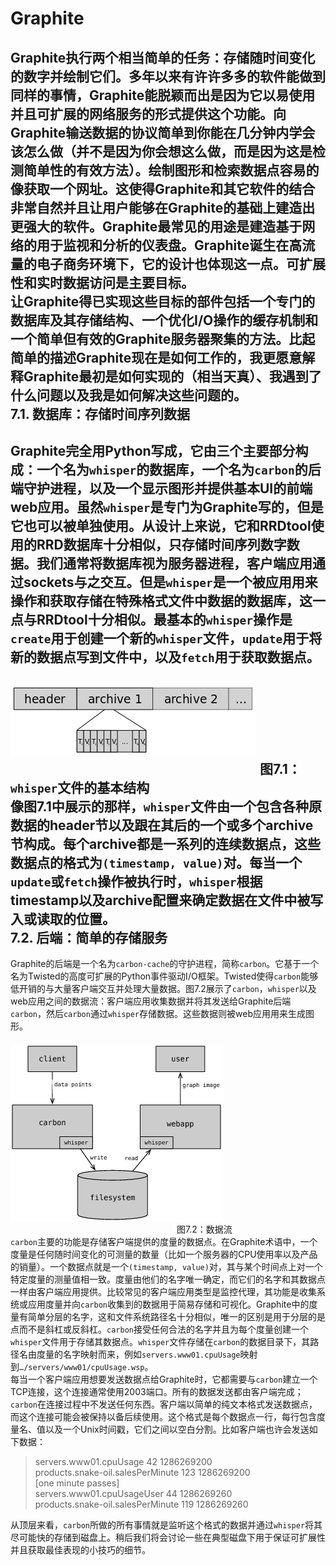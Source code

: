 Graphite
====
Graphite执行两个相当简单的任务：存储随时间变化的数字并绘制它们。多年以来有许许多多的软件能做到同样的事情，Graphite能脱颖而出是因为它以易使用并且可扩展的网络服务的形式提供这个功能。向Graphite输送数据的协议简单到你能在几分钟内学会该怎么做（并不是因为你会想这么做，而是因为这是检测简单性的有效方法）。绘制图形和检索数据点容易的像获取一个网址。这使得Graphite和其它软件的结合非常自然并且让用户能够在Graphite的基础上建造出更强大的软件。Graphite最常见的用途是建造基于网络的用于监视和分析的仪表盘。Graphite诞生在高流量的电子商务环境下，它的设计也体现这一点。可扩展性和实时数据访问是主要目标。<br>
让Graphite得已实现这些目标的部件包括一个专门的数据库及其存储结构、一个优化I/O操作的缓存机制和一个简单但有效的Graphite服务器聚集的方法。比起简单的描述Graphite现在是如何工作的，我更愿意解释Graphite最初是如何实现的（相当天真）、我遇到了什么问题以及我是如何解决这些问题的。<br>
7.1. 数据库：存储时间序列数据
----
Graphite完全用Python写成，它由三个主要部分构成：一个名为`whisper`的数据库，一个名为`carbon`的后端守护进程，以及一个显示图形并提供基本UI的前端web应用。虽然`whisper`是专门为Graphite写的，但是它也可以被单独使用。从设计上来说，它和RRDtool使用的RRD数据库十分相似，只存储时间序列数字数据。我们通常将数据库视为服务器进程，客户端应用通过sockets与之交互。但是`whisper`是一个被应用用来操作和获取存储在特殊格式文件中数据的数据库，这一点与RRDtool十分相似。最基本的`whisper`操作是`create`用于创建一个新的`whisper`文件，`update`用于将新的数据点写到文件中，以及`fetch`用于获取数据点。<br>
　　　　　　　　　　　　![](https://github.com/tyh1995/Graphite/blob/master/graphs/1.png)<br>
　　　　　　　　　　　　　　　　　　　图7.1：`whisper`文件的基本结构<br>
像图7.1中展示的那样，`whisper`文件由一个包含各种原数据的header节以及跟在其后的一个或多个archive节构成。每个archive都是一系列的连续数据点，这些数据点的格式为`(timestamp, value)`对。每当一个`update`或`fetch`操作被执行时，`whisper`根据timestamp以及archive配置来确定数据在文件中被写入或读取的位置。<br>
7.2. 后端：简单的存储服务
----
Graphite的后端是一个名为`carbon-cache`的守护进程，简称`carbon`。它基于一个名为Twisted的高度可扩展的Python事件驱动I/O框架。Twisted使得`carbon`能够低开销的与大量客户端交互并处理大量数据。图7.2展示了`carbon`，`whisper`以及web应用之间的数据流：客户端应用收集数据并将其发送给Graphite后端`carbon`，然后`carbon`通过`whisper`存储数据。这些数据则被web应用用来生成图形。<br>
　　　　　　　　　　　　![](https://github.com/tyh1995/Graphite/blob/master/graphs/2.png)<br>
　　　　　　　　　　　　　　　　　　　图7.2：数据流<br>
`carbon`主要的功能是存储客户端提供的度量的数据点。在Graphite术语中，一个度量是任何随时间变化的可测量的数量（比如一个服务器的CPU使用率以及产品的销量）。一个数据点就是一个`(timestamp, value)`对，其与某个时间点上对一个特定度量的测量值相一致。度量由他们的名字唯一确定，而它们的名字和其数据点一样由客户端应用提供。比较常见的客户端应用类型是监控代理，其功能是收集系统或应用度量并向`carbon`收集到的数据用于简易存储和可视化。Graphite中的度量有简单分层的名字，这和文件系统路径名十分相似，唯一的区别是用于分层的是点而不是斜杠或反斜杠。`carbon`接受任何合法的名字并且为每个度量创建一个`whisper`文件用于存储其数据点。`whisper`文件存储在`carbon`的数据目录下，其路径名由度量的名字映射而来，例如`servers.www01.cpuUsage`映射到`…/servers/www01/cpuUsage.wsp`。<br>
每当一个客户端应用想要发送数据点给Graphite时，它都需要与`carbon`建立一个TCP连接，这个连接通常使用2003端口。所有的数据发送都由客户端完成；`carbon`在连接过程中不发送任何东西。客户端以简单的纯文本格式发送数据点，而这个连接可能会被保持以备后续使用。这个格式是每个数据点一行，每行包含度量名、值以及一个Unix时间戳，它们之间以空白分割。比如客户端也许会发送如下数据：<br>
>servers.www01.cpuUsage 42 1286269200<br>
products.snake-oil.salesPerMinute 123 1286269200<br>
[one minute passes]<br>
servers.www01.cpuUsageUser 44 1286269260<br>
products.snake-oil.salesPerMinute 119 1286269260<br>

从顶层来看，`carbon`所做的所有事情就是监听这个格式的数据并通过`whisper`将其尽可能快的存储到磁盘上。稍后我们将会讨论一些在典型磁盘下用于保证可扩展性并且获取最佳表现的小技巧的细节。<br>
